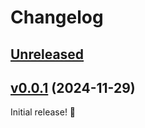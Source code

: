 # Changelog

## [Unreleased]

## [v0.0.1] (2024-11-29)

Initial release! 🎉

[Unreleased]: https://github.com/scienceforamerica/scipeds/comare/v0.0.1...HEAD
[v0.0.1]: https://github.com/scienceforamerica/scipeds/releases/tag/v0.0.1